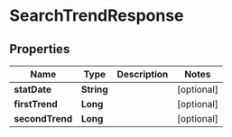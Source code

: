 

# SearchTrendResponse


## Properties

Name | Type | Description | Notes
------------ | ------------- | ------------- | -------------
**statDate** | **String** |  |  [optional]
**firstTrend** | **Long** |  |  [optional]
**secondTrend** | **Long** |  |  [optional]



